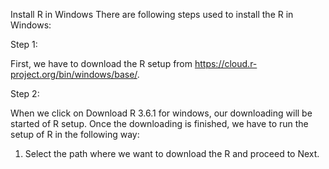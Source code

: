 Install R in Windows
There are following steps used to install the R in Windows:

Step 1:

First, we have to download the R setup from https://cloud.r-project.org/bin/windows/base/.


Step 2:

When we click on Download R 3.6.1 for windows, our downloading will be started of R setup. Once the downloading is finished, we have to run the setup of R in the following way:

1) Select the path where we want to download the R and proceed to Next.
